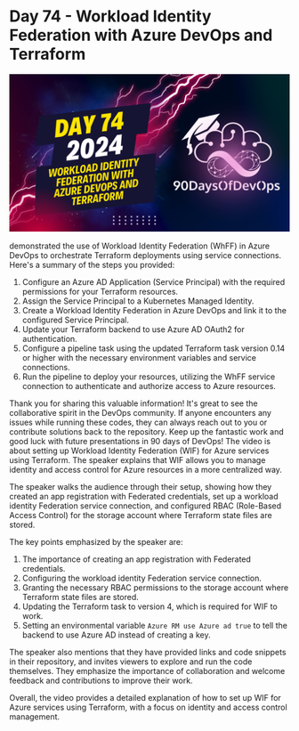 # Day 74 - Workload Identity Federation with Azure DevOps and Terraform
[![Watch the video](thumbnails/day74.png)](https://www.youtube.com/watch?v=14Y4ccfHshY)

demonstrated the use of Workload Identity Federation (WhFF) in Azure DevOps to orchestrate Terraform deployments using service connections. Here's a summary of the steps you provided:

1. Configure an Azure AD Application (Service Principal) with the required permissions for your Terraform resources.
2. Assign the Service Principal to a Kubernetes Managed Identity.
3. Create a Workload Identity Federation in Azure DevOps and link it to the configured Service Principal.
4. Update your Terraform backend to use Azure AD OAuth2 for authentication.
5. Configure a pipeline task using the updated Terraform task version 0.14 or higher with the necessary environment variables and service connections.
6. Run the pipeline to deploy your resources, utilizing the WhFF service connection to authenticate and authorize access to Azure resources.

Thank you for sharing this valuable information! It's great to see the collaborative spirit in the DevOps community. If anyone encounters any issues while running these codes, they can always reach out to you or contribute solutions back to the repository. Keep up the fantastic work and good luck with future presentations in 90 days of DevOps!
The video is about setting up Workload Identity Federation (WIF) for Azure services using Terraform. The speaker explains that WIF allows you to manage identity and access control for Azure resources in a more centralized way.

The speaker walks the audience through their setup, showing how they created an app registration with Federated credentials, set up a workload identity Federation service connection, and configured RBAC (Role-Based Access Control) for the storage account where Terraform state files are stored.

The key points emphasized by the speaker are:

1. The importance of creating an app registration with Federated credentials.
2. Configuring the workload identity Federation service connection.
3. Granting the necessary RBAC permissions to the storage account where Terraform state files are stored.
4. Updating the Terraform task to version 4, which is required for WIF to work.
5. Setting an environmental variable `Azure RM use Azure ad true` to tell the backend to use Azure AD instead of creating a key.

The speaker also mentions that they have provided links and code snippets in their repository, and invites viewers to explore and run the code themselves. They emphasize the importance of collaboration and welcome feedback and contributions to improve their work.

Overall, the video provides a detailed explanation of how to set up WIF for Azure services using Terraform, with a focus on identity and access control management.
